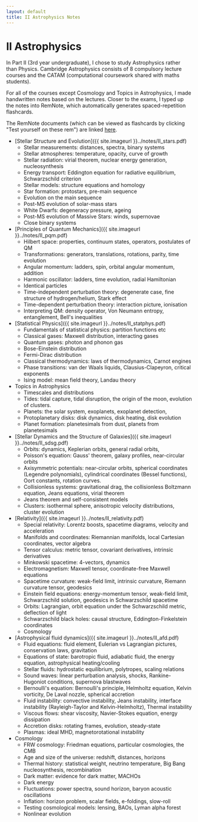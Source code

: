 ```yaml
---
layout: default
title: II Astrophysics Notes
---
```


# II Astrophysics

In Part II (3rd year undergraduate), I chose to study Astrophysics rather than Physics. Cambridge Astrophysics consists of 8 compulsory lecture courses and the CATAM (computational coursework shared with maths students).

For all of the courses except Cosmology and Topics in Astrophysics, I made handwritten notes based on the lectures. Closer to the exams, I typed up the notes into RemNote, which automatically generates spaced-repetition flashcards. 

The RemNote documents (which can be viewed as flashcards by clicking "Test yourself on these rem") are linked [here](https://www.remnote.io/a/astrophysics/60d47dec918e46003460e75f).

- [Stellar Structure and Evolution]({{ site.imageurl }}../notes/II_stars.pdf)
    - Stellar measurements: distances, spectra, binary systems
    - Stellar atmospheres: temperature, opacity, curve of growth
    - Stellar radiation: virial theorem, nuclear energy generation, nucleosynthesis
    - Energy transport: Eddington equation for radiative equilibrium, Schwarzschild criterion
    - Stellar models: structure equations and homology
    - Star formation: protostars, pre-main sequence
    - Evolution on the main sequence
    - Post-MS evolution of solar-mass stars
    - White Dwarfs: degeneracy pressure, ageing
    - Post-MS evolution of Massive Stars: winds, supernovae 
    - Close binary systems
- [Principles of Quantum Mechanics]({{ site.imageurl }}../notes/II_pqm.pdf)
  - Hilbert space: properties, continuum states, operators, postulates of QM
  - Transformations: generators, translations, rotations, parity, time evolution
  - Angular momentum: ladders, spin, orbital angular momentum, addition
  - Harmonic oscillator: ladders, time evolution, radial Hamiltonian
  - Identical particles
  - Time-independent perturbation theory: degenerate case, fine structure of hydrogen/helium, Stark effect
  - Time-dependent perturbation theory: interaction picture, ionisation
  - Interpreting QM: density operator, Von Neumann entropy, entanglement, Bell's inequalities
- [Statistical Physics]({{ site.imageurl }}../notes/II_statphys.pdf)
  - Fundamentals of statistical physics: partition functions etc
  - Classical gases: Maxwell distribution, interacting gases
  - Quantum gases: photon and phonon gas
  - Bose-Einstein distribution
  - Fermi-Dirac distribution
  - Classical thermodynamics: laws of thermodynamics, Carnot engines
  - Phase transitions: van der Waals liquids, Clausius-Clapeyron, critical exponents 
  - Ising model: mean field theory, Landau theory  
- Topics in Astrophysics
  - Timescales and distributions 
  - Tides: tidal capture, tidal disruption, the origin of the moon, evolution of clusters. 
  - Planets: the solar system, exoplanets, exoplanet detection,
  - Protoplanetary disks: disk dynamics, disk heating, disk evolution
  - Planet formation: planetesimals from dust, planets from planetesimals 
- [Stellar Dynamics and the Structure of Galaxies]({{ site.imageurl }}../notes/II_sdsg.pdf) 
  - Orbits: dynamics, Keplerian orbits, general radial orbits, 
  - Poisson's equation: Gauss' theorem, galaxy profiles, near-circular orbits
  - Axisymmetric potentials: near-circular orbits, spherical coordinates (Legendre polynomials), cylindrical coordinates (Bessel functions), Oort constants, rotation curves.
  - Collisionless systems: gravitational drag, the collisionless Boltzmann equation, Jeans equations, virial theorem 
  - Jeans theorem and self-consistent models
  - Clusters: isothermal sphere, anisotropic velocity distributions, cluster evolution
- [Relativity]({{ site.imageurl }}../notes/II_relativity.pdf)
    - Special relativity: Lorentz boosts, spacetime diagrams, velocity and acceleration
    - Manifolds and coordinates: Riemannian manifolds, local Cartesian coordinates, vector algebra
    - Tensor calculus: metric tensor, covariant derivatives, intrinsic derivatives
    - Minkowski spacetime: 4-vectors, dynamics
    - Electromagnetism: Maxwell tensor, coordinate-free Maxwell equations
    - Spacetime curvature: weak-field limit, intrinsic curvature, Riemann curvature tensor, geodesics
    - Einstein field equations: energy-momentum tensor, weak-field limit, Schwarzschild solution, geodesics in Schwarzschild spacetime
    - Orbits: Lagrangian, orbit equation under the Schwarzschild metric, deflection of light
    - Schwarzschild black holes: causal structure, Eddington-Finkelstein coordinates
    - Cosmology
- [Astrophysical fluid dynamics]({{ site.imageurl }}../notes/II_afd.pdf)
  - Fluid equations: fluid element, Eulerian vs Lagrangian pictures, conservation laws, gravitation
  - Equations of state: barotropic fluid, adiabatic fluid, the energy equation, astrophysical heating/cooling
  - Stellar fluids: hydrostatic equilibrium, polytropes, scaling relations
  - Sound waves: linear perturbation analysis, shocks, Rankine-Hugoniot conditions, supernova blastwaves
  - Bernoulli's equation: Bernoulli's principle, Helmholtz equation, Kelvin vorticity, De Laval nozzle, spherical accretion
  - Fluid instability: convective instability, Jeans instability, interface instability (Rayleigh-Taylor and Kelvin-Helmholtz), Thermal instability
  - Viscous flows: shear viscosity, Navier-Stokes equation, energy dissipation
  - Accretion disks: rotating frames, evolution, steady-state
  - Plasmas: ideal MHD, magnetorotational instability
- Cosmology
  - FRW cosmology: Friedman equations, particular cosmologies, the CMB
  - Age and size of the universe: redshift, distances, horizons
  - Thermal history: statistical weight, neutrino temperature, Big Bang nucleosynthesis, recombination
  - Dark matter: evidence for dark matter, MACHOs 
  - Dark energy
  - Fluctuations: power spectra, sound horizon, baryon acoustic oscillations 
  - Inflation: horizon problem, scalar fields, e-foldings, slow-roll 
  - Testing cosmological models: lensing, BAOs, Lyman alpha forest 
  - Nonlinear evolution




